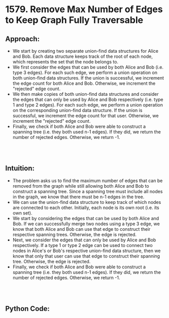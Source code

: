 # 1579. Remove Max Number of Edges to Keep Graph Fully Traversable

## Approach:
 - We start by creating two separate union-find data structures for Alice and Bob. Each data structure keeps track of the root of each node, which represents the set that the node belongs to.
 - We first consider the edges that can be used by both Alice and Bob (i.e. type 3 edges). For each such edge, we perform a union operation on both union-find data structures. If the union is successful, we increment the edge count for both Alice and Bob. Otherwise, we increment the "rejected" edge count.
 - We then make copies of both union-find data structures and consider the edges that can only be used by Alice and Bob respectively (i.e. type 1 and type 2 edges). For each such edge, we perform a union operation on the corresponding union-find data structure. If the union is successful, we increment the edge count for that user. Otherwise, we increment the "rejected" edge count.
 - Finally, we check if both Alice and Bob were able to construct a spanning tree (i.e. they both used n-1 edges). If they did, we return the number of rejected edges. Otherwise, we return -1.

<br></br>
## Intuition:
 - The problem asks us to find the maximum number of edges that can be removed from the graph while still allowing both Alice and Bob to construct a spanning tree. Since a spanning tree must include all nodes in the graph, we know that there must be n-1 edges in the tree.
 - We can use the union-find data structure to keep track of which nodes are connected to each other. Initially, each node is its own root (i.e. its own set).
 - We start by considering the edges that can be used by both Alice and Bob. If we can successfully merge two nodes using a type 3 edge, we know that both Alice and Bob can use that edge to construct their respective spanning trees. Otherwise, the edge is rejected.
 - Next, we consider the edges that can only be used by Alice and Bob respectively. If a type 1 or type 2 edge can be used to connect two nodes in Alice's or Bob's respective union-find data structure, then we know that only that user can use that edge to construct their spanning tree. Otherwise, the edge is rejected.
 - Finally, we check if both Alice and Bob were able to construct a spanning tree (i.e. they both used n-1 edges). If they did, we return the number of rejected edges. Otherwise, we return -1.

<br></br>
## Python Code:
```shell
```
